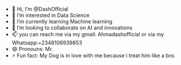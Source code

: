 - 👋 Hi, I’m @DashOfficial
- 👀 I’m interested in Data Science
- 🌱 I’m currently learning Machine learning
- 💞️ I’m looking to collaborate on AI and innovations
- 📫 you can reach me via my gmail: Ahmadashofficial or via my Whatsapp:+2348106939853
- 😄 Pronouns: Mr.
- ⚡ Fun fact: My Dog is in love with me because i treat him like a bro.

<!---
DashOfficial/DashOfficial is a ✨ special ✨ repository because its `README.md` (this file) appears on your GitHub profile.
You can click the Preview link to take a look at your changes.
--->
